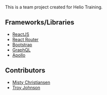 This is a team project created for Helio Training.

## Frameworks/Libraries
- <a href="https://reactjs.org/">ReactJS</a>
- <a  href="https://reacttraining.com/react-router/">React Router</a>
- <a href="http://getbootstrap.com/">Bootstrap</a>
- <a href="http://graphql.org/">GraphQL</a>
- <a href="https://www.apollographql.com/">Apollo</a>

## Contributors
- <a href="https://github.com/mistychris6">Misty Christiansen</a>
- <a href="https://github.com/troy-johnson">Troy Johnson</a>

